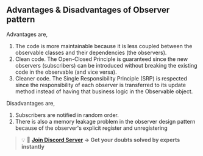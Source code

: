 ## Advantages & Disadvantages of Observer pattern
Advantages are,
1. The code is more maintainable because it is less coupled between the observable classes and their dependencies (the observers).
2. Clean code. The Open-Closed Principle is guaranteed since the new observers (subscribers) can be introduced without breaking the existing code in the observable (and vice versa).
3. Cleaner code. The Single Responsibility Principle (SRP) is respected since the responsibility of each observer is transferred to its update method instead of having that business logic in the Observable object.

Disadvantages are,
1. Subscribers are notified in random order. 
2. There is also a memory leakage problem in the observer design pattern because of the observer's explicit register and unregistering

>💡 🚀 **[Join Discord Server](https://discord.gg/J5zDscnzms) → Get your doubts solved by experts instantly**
